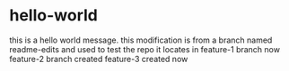 # hello-world
this is a hello world message.
this modification is from a branch named readme-edits and used to test the repo
it locates in feature-1 branch
now feature-2 branch created
feature-3 created now
